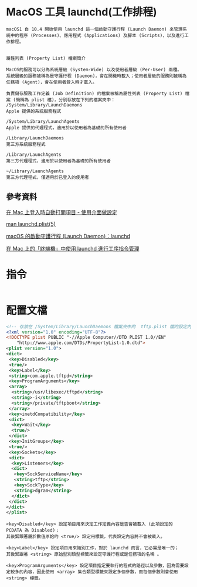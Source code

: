 # MacOS 工具 launchd(工作排程)

```
macOS1 自 10.4 開始使用 launchd 這一個啟動守護行程 (Launch Daemon) 來管理系統中的程序 (Processes)、應用程式 (Applications) 及腳本 (Scripts)，以及進行工作排程。


屬性列表 (Property List) 檔案簡介

MacOS的服務可以分為系統層級 (System-Wide) 以及使用者層級 (Per-User) 兩種。
系統層級的服務被稱為是守護行程 (Daemon)，會在開機時載入；使用者層級的服務則被稱為任務項 (Agent)，會在使用者登入時才載入。

負責儲存服務工作定義 (Job Definition) 的檔案被稱為屬性列表 (Property List) 檔案 (簡稱為 plist 檔)，分別存放在下列的檔案夾中：
/System/Library/LaunchDaemons
Apple 提供的系統服務程式

/System/Library/LaunchAgents
Apple 提供的代理程式，適用於以使用者為基礎的所有使用者

/Library/LaunchDaemons
第三方系統服務程式

/Library/LaunchAgents
第三方代理程式，適用於以使用者為基礎的所有使用者

~/Library/LaunchAgents
第三方代理程式，僅適用於已登入的使用者
```

## 參考資料

[在 Mac 上登入時自動打開項目 - 使用介面做設定](https://support.apple.com/zh-tw/guide/mac-help/mh15189/mac)

[man launchd.plist(5)](https://www.manpagez.com/man/5/launchd.plist/)

[macOS 的啟動守護行程 (Launch Daemon)：launchd](http://mt116.blogspot.com/2017/11/launch-daemonslaunchd.html)

[在 Mac 上的「終端機」中使用 launchd 進行工序指令管理](https://support.apple.com/zh-tw/guide/terminal/apdc6c1077b-5d5d-4d35-9c19-60f2397b2369/mac)

# 指令

```bash
```

# 配置文檔

```xml
<!-- 存放在 /System/Library/LaunchDaemons 檔案夾中的  tftp.plist 檔的設定內容 -->
<?xml version="1.0" encoding="UTF-8"?>
<!DOCTYPE plist PUBLIC "-//Apple Computer//DTD PLIST 1.0//EN" 
    "http://www.apple.com/DTDs/PropertyList-1.0.dtd">
<plist version="1.0">
<dict>
 <key>Disabled</key>
 <true/>
 <key>Label</key>
 <string>com.apple.tftpd</string>
 <key>ProgramArguments</key>
 <array>
  <string>/usr/libexec/tftpd</string>
  <string>-i</string>
  <string>/private/tftpboot</string>
 </array>
 <key>inetdCompatibility</key>
 <dict>
  <key>Wait</key>
  <true/>
 </dict>
 <key>InitGroups</key>
 <true/>
 <key>Sockets</key>
 <dict>
  <key>Listeners</key>
  <dict>
   <key>SockServiceName</key>
   <string>tftp</string>
   <key>SockType</key>
   <string>dgram</string>
  </dict>
 </dict>
</dict>
</plist>
```

```
<key>Disabled</key> 設定項目用來決定工作定義內容是否會被載入 (此項設定的 PCDATA 為 Disabled)；
其後緊跟著屬於數值原姶的 <true/> 設定用標籤，代表設定內容將不會被載入。

<key>Label</key> 設定項目用來識別工作，對於 launchd 而言，它必需是唯一的；
其後緊跟著 <string> 原始型別類型標籤來設定守護行程或是任務項的名稱 。

<key>ProgramArguments</key> 設定項目指定要執行的程式的路徑以及參數，因為需要設定較多的內容，因此使用 <array> 集合類型標籤來設定多個參數，而每個參數則會使用 <string> 標籤。
```

